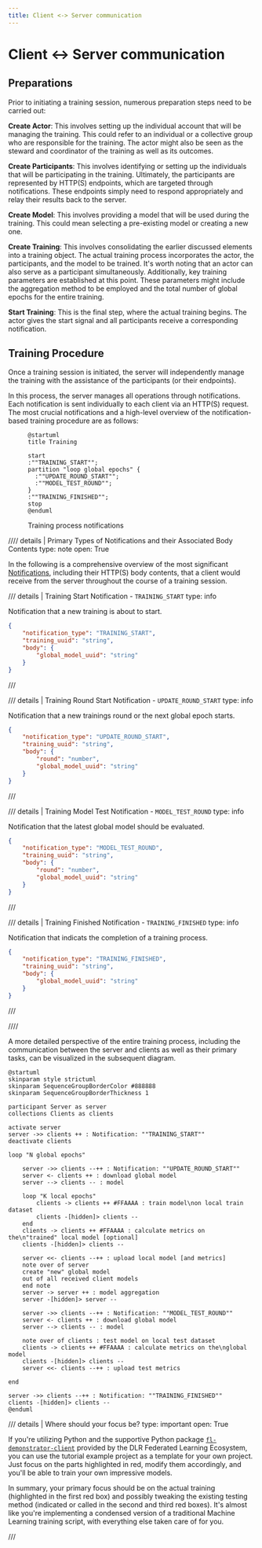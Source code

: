 ```yaml
---
title: Client <-> Server communication
---
```


<!-- markdownlint-disable-next-line MD025 -->
# Client $\leftrightarrow$ Server communication

## Preparations

Prior to initiating a training session, numerous preparation steps need to be carried out:

**Create Actor**: This involves setting up the individual account that will be managing the training.
This could refer to an individual or a collective group who are responsible for the training.
The actor might also be seen as the steward and coordinator of the training as well as its outcomes.

**Create Participants**: This involves identifying or setting up the individuals that will be participating in the
training.
Ultimately, the participants are represented by HTTP(S) endpoints, which are targeted through notifications.
These endpoints simply need to respond appropriately and relay their results back to the server.

**Create Model**: This involves providing a model that will be used during the training.
This could mean selecting a pre-existing model or creating a new one.

**Create Training**: This involves consolidating the earlier discussed elements into a training object.
The actual training process incorporates the actor, the participants, and the model to be trained.
It's worth noting that an actor can also serve as a participant simultaneously.
Additionally, key training parameters are established at this point.
These parameters might include the aggregation method to be employed and the total number of global epochs for the
entire training.

**Start Training**: This is the final step, where the actual training begins.
The actor gives the start signal and all participants receive a corresponding notification.

## Training Procedure

Once a training session is initiated, the server will independently manage the training with the assistance of the
participants (or their endpoints).

In this process, the server manages all operations through notifications.
Each notification is sent individually to each client via an HTTP(S) request.
The most crucial notifications and a high-level overview of the notification-based training procedure are as follows:

<figure>

```plantuml
@startuml
title Training

start
:""TRAINING_START"";
partition "loop global epochs" {
  :""UPDATE_ROUND_START"";
  :""MODEL_TEST_ROUND"";
}
:""TRAINING_FINISHED"";
stop
@enduml
```

<figcaption>Training process notifications</figcaption>
</figure>

//// details | Primary Types of Notifications and their Associated Body Contents
    type: note
    open: True

In the following is a comprehensive overview of the most significant [Notifications][1], including their HTTP(S) body
contents, that a client would receive from the server throughout the course of a training session.

/// details | Training Start Notification - `TRAINING_START`
    type: info

Notification that a new training is about to start.

```json
{
    "notification_type": "TRAINING_START",
    "training_uuid": "string",
    "body": {
        "global_model_uuid": "string"
    }
}
```

///

/// details | Training Round Start Notification - `UPDATE_ROUND_START`
    type: info

Notification that a new trainings round or the next global epoch starts.

```json
{
    "notification_type": "UPDATE_ROUND_START",
    "training_uuid": "string",
    "body": {
        "round": "number",
        "global_model_uuid": "string"
    }
}
```

///

/// details | Training Model Test Notification - `MODEL_TEST_ROUND`
    type: info

Notification that the latest global model should be evaluated.

```json
{
    "notification_type": "MODEL_TEST_ROUND",
    "training_uuid": "string",
    "body": {
        "round": "number",
        "global_model_uuid": "string"
    }
}
```

///

/// details | Training Finished Notification - `TRAINING_FINISHED`
    type: info

Notification that indicats the completion of a training process.

```json
{
    "notification_type": "TRAINING_FINISHED",
    "training_uuid": "string",
    "body": {
        "global_model_uuid": "string"
    }
}
```

///

////

A more detailed perspective of the entire training process, including the communication between the server and clients
as well as their primary tasks, can be visualized in the subsequent diagram.

```plantuml
@startuml
skinparam style strictuml
skinparam SequenceGroupBorderColor #888888
skinparam SequenceGroupBorderThickness 1

participant Server as server
collections Clients as clients

activate server
server ->> clients ++ : Notification: ""TRAINING_START""
deactivate clients

loop "N global epochs"

    server ->> clients --++ : Notification: ""UPDATE_ROUND_START""
    server <- clients ++ : download global model
    server --> clients -- : model

    loop "K local epochs"
        clients -> clients ++ #FFAAAA : train model\non local train dataset
        clients -[hidden]> clients --
    end
    clients -> clients ++ #FFAAAA : calculate metrics on the\n"trained" local model [optional]
    clients -[hidden]> clients --

    server <<- clients --++ : upload local model [and metrics]
    note over of server
    create "new" global model
    out of all received client models
    end note
    server -> server ++ : model aggregation
    server -[hidden]> server --

    server ->> clients --++ : Notification: ""MODEL_TEST_ROUND""
    server <- clients ++ : download global model
    server --> clients -- : model

    note over of clients : test model on local test dataset
    clients -> clients ++ #FFAAAA : calculate metrics on the\nglobal model
    clients -[hidden]> clients --
    server <<- clients --++ : upload test metrics

end

server ->> clients --++ : Notification: ""TRAINING_FINISHED""
clients -[hidden]> clients --
@enduml
```

/// details | Where should your focus be?
    type: important
    open: True

If you're utilizing Python and the supportive Python package [`fl-demonstrator-client`][2] provided by the DLR Federated
Learning Ecosystem, you can use the tutorial example project as a template for your own project.
Just focus on the parts highlighted in red, modify them accordingly, and you'll be able to train your own impressive
models.

In summary, your primary focus should be on the actual training (highlighted in the first red box) and possibly tweaking
the existing testing method (indicated or called in the second and third red boxes).
It's almost like you're implementing a condensed version of a traditional Machine Learning training script, with
everything else taken care of for you.

///

[1]: https://dlr-ki.github.io/fl-demonstrator/fl_server_ai/notification/index.html
[2]: https://github.com/DLR-KI/fl-demonstrator-client
